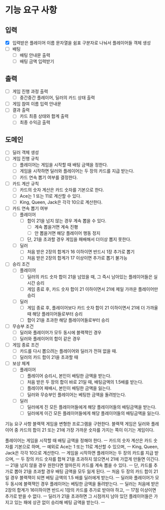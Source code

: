 # 기능 요구 사항

## 입력
- [x] 입력받은 플레이어 이름 문자열을 쉼표 구분자로 나눠서 플레이어들 객체 생성
- [ ] 배팅
  - [ ] 배팅 안내문 출력
  - [ ] 배팅 금액 입력받기

## 출력
- [ ] 게임 진행 과정 출력
  - [ ] 중간중간 플레이어, 딜러의 카드 상태 출력 
- [ ] 게임 참여 이름 입력 안내문
- [ ] 결과 출력
  - [ ] 카드 최종 상태와 합계 출력
  - [ ] 최종 수익금 출력

## 도메인
- [ ] 딜러 객체 생성
- [ ] 게임 진행 규칙
  - [ ] 플레이어는 게임을 시작할 때 배팅 금액을 정한다.
  - [ ] 게임을 시작하면 딜러와 플레이어는 두 장의 카드를 지급 받는다.
  - [ ] 카드 연속 뽑기 여부를 결정한다.
- [ ] 카드 계산 규칙
  - [ ] 카드의 숫자 계산은 카드 숫자를 기본으로 한다.
  - [ ] Ace는 1 또는 11로 계산할 수 있다.
  - [ ] King, Queen, Jack은 각각 10으로 계산한다.
- [ ] 카드 연속 뽑기 여부
  - [ ] 플레이어
    - [ ] 합이 21을 넘지 않는 경우 계속 뽑을 수 있다.
      - [ ] 계속 뽑을거면 계속 진횅
      - [ ] 안 뽑을거면 해당 플레이어 행동 정지
    - [ ] 단, 21을 초과할 경우 게임을 패배해서 더이상 뽑지 못한다.
  - [ ] 딜러
    - [ ] 처음 받은 2장의 합계가 16 이하이면 반드시 1장 추가로 뽑기
    - [ ] 처음 받은 2장의 합계가 17 이상이면 추가로 뽑기 불가능
- [ ] 승리 조건
  - [ ] 플레이어
    - [ ] 딜러의 카드 숫자 합이 21을 넘었을 때, 그 즉시 남아있는 플레이어들은 실시간 승리
    - [ ] 게임 종료 후, 카드 숫자 합이 21 이하이면서 21에 제일 가까운 플레이어만 승리
  - [ ] 딜러
    - [ ] 게임 종료 후, 플레이어보다 카드 숫자 합이 21 이하이면서 21에 더 가까울 때 해당 플레이어들로부터 승리
    - [ ] 합이 21을 초과한 해당 플레이어들로부터 승리
- [ ] 무승부 조건
  - [ ] 딜러와 플레이어가 모두 동시에 블랙잭인 경우
  - [ ] 딜러와 플레이어의 합이 같은 경우
- [ ] 게임 종료 조건
  - [ ] 카드를 다시 뽑으려는 플레이어와 딜러가 전혀 없을 때.
  - [ ] 딜러의 카드 합이 21을 초과할 때
- [ ] 보상 체계
  - [ ] 플레이어
    - [ ] 플레이어 승리시, 본인이 배팅한 금액을 받는다.
    - [ ] 처음 받은 두 장의 합이 바로 21일 때, 배팅금액의 1.5배를 받는다. 
    - [ ] 플레이어 패배시, 본인이 배팅한 금액을 잃는다.
    - [ ] 딜러와 무승부인 플레이어는 베팅한 금액을 돌려받는다.
  - [ ] 딜러
    - [ ] 딜러에게 진 모든 플레이어들에게 해당 플레이어들의 배팅금액을 받는다.
    - [ ] 딜러에게 이긴 모든 플레이어들에게 해당 플레이어들의 배팅금액을 잃는다. 

기능 요구 사항
블랙잭 게임을 변형한 프로그램을 구현한다. 블랙잭 게임은 딜러와 플레이어 중 카드의 합이 21 또는 21에 가장 가까운 숫자를 가지는 쪽이 이기는 게임이다.

플레이어는 게임을 시작할 때 배팅 금액을 정해야 한다. ㅡ
카드의 숫자 계산은 카드 숫자를 기본으로 하며, ㅡ
예외로 Ace는 1 또는 11로 계산할 수 있으며, ㅡ
King, Queen, Jack은 각각 10으로 계산한다. ㅡ
게임을 시작하면 플레이어는 두 장의 카드를 지급 받으며, ㅡ
두 장의 카드 숫자를 합쳐 21을 초과하지 않으면서 21에 가깝게 만들면 이긴다. ㅡ
21을 넘지 않을 경우 원한다면 얼마든지 카드를 계속 뽑을 수 있다. ㅡ
단, 카드를 추가로 뽑아 21을 초과할 경우 배팅 금액을 모두 잃게 된다. ㅡ
처음 두 장의 카드 합이 21일 경우 블랙잭이 되면 베팅 금액의 1.5 배를 딜러에게 받는다. ㅡ
딜러와 플레이어가 모두 동시에 블랙잭인 경우 플레이어는 베팅한 금액을 돌려받는다. ㅡ
딜러는 처음에 받은 2장의 합계가 16이하이면 반드시 1장의 카드를 추가로 받아야 하고, ㅡ
17점 이상이면 추가로 받을 수 없다. ㅡ
딜러가 21을 초과하면 그 시점까지 남아 있던 플레이어들은 가지고 있는 패에 상관 없이 승리해 베팅 금액을 받는다. ㅡ